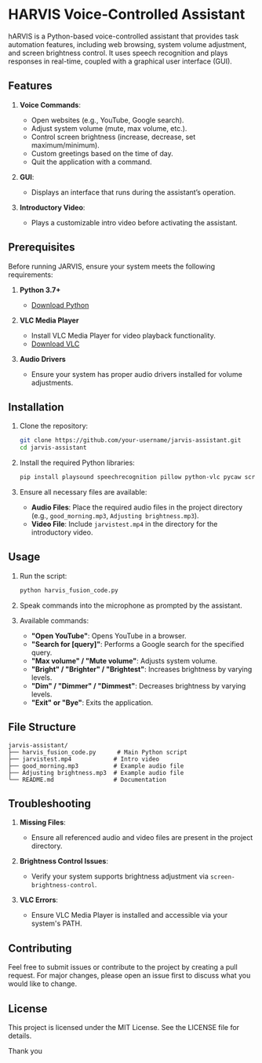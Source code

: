 # HARVIS Voice-Controlled Assistant

hARVIS is a Python-based voice-controlled assistant that provides task automation features, including web browsing, system volume adjustment, and screen brightness control. It uses speech recognition and plays responses in real-time, coupled with a graphical user interface (GUI).

## Features

1. **Voice Commands**:

   - Open websites (e.g., YouTube, Google search).
   - Adjust system volume (mute, max volume, etc.).
   - Control screen brightness (increase, decrease, set maximum/minimum).
   - Custom greetings based on the time of day.
   - Quit the application with a command.

2. **GUI**:

   - Displays an interface that runs during the assistant’s operation.

3. **Introductory Video**:

   - Plays a customizable intro video before activating the assistant.

## Prerequisites

Before running JARVIS, ensure your system meets the following requirements:

1. **Python 3.7+**

   - [Download Python](https://www.python.org/downloads/)

2. **VLC Media Player**

   - Install VLC Media Player for video playback functionality.
   - [Download VLC](https://www.videolan.org/vlc/)

3. **Audio Drivers**

   - Ensure your system has proper audio drivers installed for volume adjustments.

## Installation

1. Clone the repository:

   ```bash
   git clone https://github.com/your-username/jarvis-assistant.git
   cd jarvis-assistant
   ```

2. Install the required Python libraries:

   ```bash
   pip install playsound speechrecognition pillow python-vlc pycaw screen-brightness-control comtypes
   ```

3. Ensure all necessary files are available:

   - **Audio Files**: Place the required audio files in the project directory (e.g., `good_morning.mp3`, `Adjusting brightness.mp3`).
   - **Video File**: Include `jarvistest.mp4` in the directory for the introductory video.

## Usage

1. Run the script:

   ```bash
   python harvis_fusion_code.py
   ```

2. Speak commands into the microphone as prompted by the assistant.

3. Available commands:

   - **"Open YouTube"**: Opens YouTube in a browser.
   - **"Search for [query]"**: Performs a Google search for the specified query.
   - **"Max volume" / "Mute volume"**: Adjusts system volume.
   - **"Bright" / "Brighter" / "Brightest"**: Increases brightness by varying levels.
   - **"Dim" / "Dimmer" / "Dimmest"**: Decreases brightness by varying levels.
   - **"Exit" or "Bye"**: Exits the application.

## File Structure

```
jarvis-assistant/
├── harvis_fusion_code.py      # Main Python script
├── jarvistest.mp4            # Intro video
├── good_morning.mp3          # Example audio file
├── Adjusting brightness.mp3  # Example audio file
└── README.md                 # Documentation
```

## Troubleshooting

1. **Missing Files**:

   - Ensure all referenced audio and video files are present in the project directory.

2. **Brightness Control Issues**:

   - Verify your system supports brightness adjustment via `screen-brightness-control`.

3. **VLC Errors**:

   - Ensure VLC Media Player is installed and accessible via your system's PATH.

## Contributing

Feel free to submit issues or contribute to the project by creating a pull request. For major changes, please open an issue first to discuss what you would like to change.

## License

This project is licensed under the MIT License. See the LICENSE file for details.

Thank you
